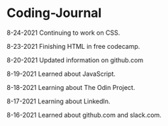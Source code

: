 # Coding-Journal

8-24-2021 Continuing to work on CSS.

8-23-2021 Finishing HTML in free codecamp.

8-20-2021 Updated information on github.com

8-19-2021 Learned about JavaScript.

8-18-2021 Learning about The Odin Project.

8-17-2021 Learning about LinkedIn.

8-16-2021 Learned about github.com and slack.com.
